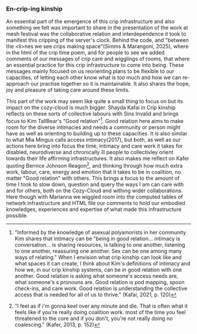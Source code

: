 ### En-crip-ing kinship

An essential part of the emergence of this crip infrastructure and also something we felt was important to share in the presentation of the work at mesh festival was the collaborative relation and interdependence it took to manifest this cripping of the server's clock. Behind the code, and "between the \<li\>nes we see crips making space"(Simms & Marangoni, 2025), where in the html of the crip time poem, and for people to see we added comments of our messages of crip care and wigglings of rooms, that where an essential practice for this crip infrastructure to come into being. These messages mainly focused on us reorienting plans to be flexible to our capacities, of letting each other know what is too much and how we can re-approach our practise together so it is maintainable. It also shares the hope, joy and pleasure of taking care around these limits.

This part of the work may seem like quite a small thing to focus on but its impact on the cozy-cloud is much bigger. Shayda Kafai in Crip kinship reflects on these sorts of collective labours with Sins Invalid and brings focus to Kim TallBear's "Good relation"[^612]. Good relation here aims to make room for the diverse intimacies and needs a community or person might have as well as orienting to building up to these capacities. It is also similar to what Mia Mingus calls access intimacy(2017), but both, as well as our actions here bring into focus the time, intimacy and care work it takes for disabled, neurodiverse and chronically ill people to collectivley orient towards their life affirming infrastructures. It also makes me reflect on Kafer quoting Bernice Johnson Reagon[^613], and thinking through how much extra work, labour, care, energy and emotion that it takes to be in coalition, no matter "Good relation" with others. This brings a focus to the amount of time I took to slow down, question and query the ways I am can care with and for others, both on the Cozy-Cloud and withing wider collaborations. Here though with Marianna we wiggled room into the computed tables of network infrastructure and HTML file our comments to hold our embodied knowledges, experiences and expertise of what made this infrastructure possible.

[^612]: "Informed by the knowledge of asexual polyamorists in her community Kim shares that intimacy can be "being in good relation... intimacy is conversation... is sharing resources, is talking to one another, listening to one another, reassuring one another. Sex can be one among many ways of relating.\" When I envision what crip kinship can look like and what spaces it can create, I think about Kim's definitions of intimacy and how we, in our crip kinship systems, can be in good relation with one another. Good relation is asking what someone's access needs are, what someone's s pronouns are. Good relation is pod mapping, spoon check-ins, and care work. Good relation is understanding the collective access that is needed for all of us to thrive.\" (Kafai, 2021, p. 120)
[^613]: "I feel as if i'm gonna keel over any minute and die. That is often what it feels like if you're really doing coalition work. most of the time you feel threatened to the core and if you don't, you're not really doing no coalescing." (Kafer, 2013, p. 152)
